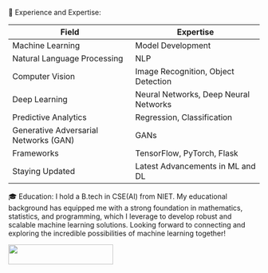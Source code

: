 
🚀 Experience and Expertise:

| Field                        |Expertise                                     |
|------------------------------|----------------------------------------------|
| Machine Learning             | Model Development                            |
| Natural Language Processing  | NLP                                          |
| Computer Vision              | Image Recognition, Object Detection          |   
| Deep Learning                | Neural Networks, Deep Neural Networks        |
| Predictive Analytics         | Regression, Classification                   |
| Generative Adversarial Networks (GAN) | GANs                                |
| Frameworks                   | TensorFlow, PyTorch, Flask                   |
| Staying Updated              | Latest Advancements in ML and DL             |


🎓 Education:
I hold a B.tech in CSE(AI) from NIET. My educational background has equipped me with a strong foundation in mathematics, statistics, and programming, which I leverage to develop robust and scalable machine learning solutions.
Looking forward to connecting and exploring the incredible possibilities of machine learning together!
<p align="left"><a href="https://www.buymeacoffee.com/ag075261B"> <img align="left" src="https://www.buymeacoffee.com/assets/img/guidelines/download-assets-sm-2.svg" height="40" width="210"  /></a></p>
<br>

 <!-- <p align="center"><a href="https://github.com//DevilANANDGupta"></a><img src="https://camo.githubusercontent.com/43cb03321785d554cfa9cb419dbd1725d6f78a547fa1280c1727209f0b4f0c4d/68747470733a2f2f632e74656e6f722e636f6d2f33646762634d74364b783441414141692f7370696465722d696e736563742e676966"   </p>-->
 
<!--  <p align="center"><a href="https://github.com//DevilANANDGupta"></a><img src="https://raw.githubusercontent.com/trinib/trinib/main/.images/footer.svg"   </p> -->
  
 <!-- [![](https://gtce.itsvg.in/api?username=anandsi94921525)](https://github.com/VishwaGauravIn/github-twitter-card-embed)
